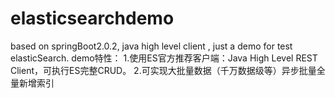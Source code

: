 # elasticsearchdemo
based on springBoot2.0.2, java high level client , just a demo for test elasticSearch.
demo特性：
1.使用ES官方推荐客户端：Java High Level REST Client，可执行ES完整CRUD。
2.可实现大批量数据（千万数据级等）异步批量全量新增索引


